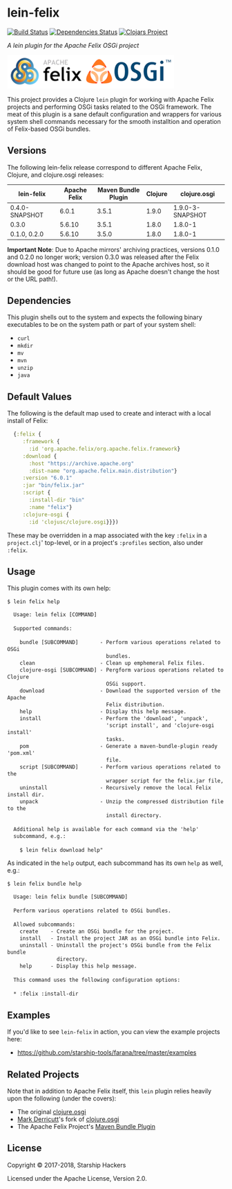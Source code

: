 # lein-felix

[![Build Status][travis-badge]][travis]
[![Dependencies Status][deps-badge]][deps]
[![Clojars Project][clojars-badge]][clojars]


*A lein plugin for the Apache Felix OSGi project*

[![Project logo][logo]][logo-link]

This project provides a Clojure `lein` plugin for working with Apache Felix
projects and performing OSGi tasks related to the OSGi framework. The meat
of this plugin is a sane default configuration and wrappers for various
system shell commands necessary for the smooth installtion and operation of
Felix-based OSGi bundles.


## Versions

The following lein-felix release correspond to different Apache Felix, Clojure,
and clojure.osgi releases:

| lein-felix     | Apache Felix | Maven Bundle Plugin | Clojure | clojure.osgi     |
|----------------|--------------|---------------------|---------|------------------|
| 0.4.0-SNAPSHOT | 6.0.1        | 3.5.1               | 1.9.0   | 1.9.0-3-SNAPSHOT |
| 0.3.0          | 5.6.10       | 3.5.1               | 1.8.0   | 1.8.0-1          |
| 0.1.0, 0.2.0   | 5.6.10       | 3.5.0               | 1.8.0   | 1.8.0-1          |

**Important Note**: Due to Apache mirrors' archiving practices, versions 0.1.0 and 0.2.0 
no longer work; version 0.3.0 was released after the Felix download host was changed to
point to the Apache archives host, so it should be good for future use (as long as 
Apache doesn't change the host or the URL path!).


## Dependencies

This plugin shells out to the system and expects the following binary
executables to be on the system path or part of your system shell:

* `curl`
* `mkdir`
* `mv`
* `mvn`
* `unzip`
* `java`


## Default Values

The following is the default map used to create and interact with a local
install of Felix:

```clj
  {:felix {
     :framework {
       :id 'org.apache.felix/org.apache.felix.framework}
     :download {
       :host "https://archive.apache.org"
       :dist-name "org.apache.felix.main.distribution"}
     :version "6.0.1"
     :jar "bin/felix.jar"
     :script {
       :install-dir "bin"
       :name "felix"}
     :clojure-osgi {
       :id 'clojusc/clojure.osgi}}})
```

These may be overridden in a map associated with the key `:felix` in a
`project.clj`' top-level, or in a project's `:profiles` section, also under
`:felix`.


## Usage

This plugin comes with its own help:

```
$ lein felix help
```
```
  Usage: lein felix [COMMAND]

  Supported commands:

    bundle [SUBCOMMAND]       - Perform various operations related to OSGi
                                bundles.
    clean                     - Clean up emphemeral Felix files.
    clojure-osgi [SUBCOMMAND] - Pergform various operations related to Clojure
                                OSGi support.
    download                  - Download the supported version of the Apache
                                Felix distribution.
    help                      - Display this help message.
    install                   - Perform the 'download', 'unpack',
                                'script install', and 'clojure-osgi install'
                                tasks.
    pom                       - Generate a maven-bundle-plugin ready 'pom.xml'
                                file.
    script [SUBCOMMAND]       - Perform various operations related to the
                                wrapper script for the felix.jar file,
    uninstall                 - Recursively remove the local Felix install dir.
    unpack                    - Unzip the compressed distribution file to the
                                install directory.

  Additional help is available for each command via the 'help'
  subcommand, e.g.:

    $ lein felix download help"
```


As indicated in the `help` output, each subcommand has its own `help` as well,
e.g.:

```
$ lein felix bundle help
```
```
  Usage: lein felix bundle [SUBCOMMAND]

  Perform various operations related to OSGi bundles.

  Allowed subcommands:
    create    - Create an OSGi bundle for the project.
    install   - Install the project JAR as an OSGi bundle into Felix.
    uninstall - Uninstall the project's OSGi bundle from the Felix bundle
                directory.
    help      - Display this help message.

  This command uses the following configuration options:

  * :felix :install-dir
```


## Examples

If you'd like to see `lein-felix` in action, you can view the example projects
here:

* https://github.com/starship-tools/farana/tree/master/examples


## Related Projects

Note that in addition to Apache Felix itself, this `lein` plugin relies heavily
upon the following (under the covers):

* The original [clojure.osgi][orig-clj-osgi]
* [Mark Derricutt](https://github.com/talios)'s fork of [clojure.osgi][clj-osgi]
* The Apache Felix Project's [Maven Bundle Plugin][mvn-felix]


## License

Copyright © 2017-2018, Starship Hackers

Licensed under the Apache License, Version 2.0.


<!-- Named page links below: /-->

[logo]: https://raw.githubusercontent.com/starship-tools/lein-felix/master/resources/images/apache-felix-osgi.png
[logo-link]: https://felix.apache.org/
[travis]: https://travis-ci.org/starship-tools/lein-felix
[travis-badge]: https://travis-ci.org/starship-tools/lein-felix.png?branch=master
[deps]: http://jarkeeper.com/starship-tools/lein-felix
[deps-badge]: http://jarkeeper.com/starship-tools/lein-felix/status.svg
[clojars]: https://clojars.org/lein-felix/lein-felix
[clojars-badge]: https://img.shields.io/clojars/v/lein-felix/lein-felix.svg
[orig-clj-osgi]: https://github.com/aav/clojure.osgi
[clj-osgi]: https://github.com/talios/clojure.osgi
[mvn-felix]: http://felix.apache.org/documentation/subprojects/apache-felix-maven-bundle-plugin-bnd.html

